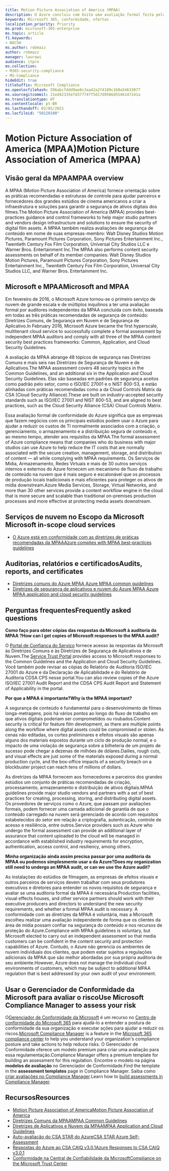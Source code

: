 ```yaml
---
title: Motion Picture Association of America (MPAA)
description: O Azure concluiu com êxito uma avaliação formal feita pela Motion Picture Association of America.
keywords: Microsoft 365, conformidade, ofertas
localization_priority: Priority
ms.prod: microsoft-365-enterprise
ms.topic: article
f1.keywords:
- NOCSH
ms.author: robmazz
author: robmazz
manager: laurawi
audience: itpro
ms.collection:
- M365-security-compliance
- MS-Compliance
hideEdit: true
titleSuffix: Microsoft Compliance
ms.openlocfilehash: 596abcfddd9ae8c3aa42a2f4189c168a54633077
ms.sourcegitcommit: 21ed42335efd37774ff5d17d9586d5546147241a
ms.translationtype: HT
ms.contentlocale: pt-BR
ms.lasthandoff: 02/05/2021
ms.locfileid: "50120100"
---
```

# <a name="motion-picture-association-of-america-mpaa"></a><span data-ttu-id="bf953-104">Motion Picture Association of America (MPAA)</span><span class="sxs-lookup"><span data-stu-id="bf953-104">Motion Picture Association of America (MPAA)</span></span>

## <a name="mpaa-overview"></a><span data-ttu-id="bf953-105">Visão geral da MPAA</span><span class="sxs-lookup"><span data-stu-id="bf953-105">MPAA overview</span></span>

<span data-ttu-id="bf953-106">A MPAA (Motion Picture Association of America) fornece orientação sobre as práticas recomendadas e estruturas de controle para ajudar parceiros e fornecedores dos grandes estúdios de cinema americanos a criar a infraestrutura e soluções para garantir a segurança de ativos digitais dos filmes.</span><span class="sxs-lookup"><span data-stu-id="bf953-106">The Motion Picture Association of America (MPAA) provides best-practices guidance and control frameworks to help major studio partners and vendors design infrastructure and solutions to ensure the security of digital film assets.</span></span> <span data-ttu-id="bf953-107">A MPAA também realiza avaliações de segurança de conteúdo em nome de suas empresas-membro: Walt Disney Studios Motion Pictures, Paramount Pictures Corporation, Sony Pictures Entertainment Inc., Twentieth Century Fox Film Corporation, Universal City Studios LLC e Warner Bros. Entertainment Inc.</span><span class="sxs-lookup"><span data-stu-id="bf953-107">The MPAA also performs content security assessments on behalf of its member companies: Walt Disney Studios Motion Pictures, Paramount Pictures Corporation, Sony Pictures Entertainment Inc., Twentieth Century Fox Film Corporation, Universal City Studios LLC, and Warner Bros. Entertainment Inc.</span></span>

## <a name="microsoft-and-mpaa"></a><span data-ttu-id="bf953-108">Microsoft e MPAA</span><span class="sxs-lookup"><span data-stu-id="bf953-108">Microsoft and MPAA</span></span>

<span data-ttu-id="bf953-109">Em fevereiro de 2016, o Microsoft Azure tornou-se o primeiro serviço de nuvem de grande escala e de múltiplos inquilinos a ter uma avaliação formal por auditores independentes da MPAA concluída com êxito, baseada em todas as três práticas recomendadas de segurança de conteúdo: Diretrizes Comuns, de Segurança em Nuvem e de Segurança de Aplicativo.</span><span class="sxs-lookup"><span data-stu-id="bf953-109">In February 2016, Microsoft Azure became the first hyperscale, multitenant cloud service to successfully complete a formal assessment by independent MPAA auditors and comply with all three of the MPAA content security best practices frameworks: Common, Application, and Cloud Security Guidelines.</span></span>

<span data-ttu-id="bf953-110">A avaliação da MPAA abrange 48 tópicos de segurança nas Diretrizes Comuns e mais seis nas Diretrizes de Segurança de Nuvem e de Aplicativos.</span><span class="sxs-lookup"><span data-stu-id="bf953-110">The MPAA assessment covers 48 security topics in the Common Guidelines, and an additional six in the Application and Cloud Security Guidelines.</span></span> <span data-ttu-id="bf953-111">Elas são baseadas em padrões de segurança aceitos como padrão pelo setor, como o ISO/IEC 27001 e o NIST 800-53, e estão alinhadas com práticas recomendadas como a da Cloud Controls Matrix da CSA (Cloud Security Alliance).</span><span class="sxs-lookup"><span data-stu-id="bf953-111">These are built on industry-accepted security standards such as ISO/IEC 27001 and NIST 800-53, and are aligned to best practices, such as the Cloud Security Alliance (CSA) Cloud Controls Matrix.</span></span>

<span data-ttu-id="bf953-112">Essa avaliação formal de conformidade do Azure significa que as empresas que fazem negócios com os principais estúdios podem usar o Azure para ajudar a reduzir os custos de TI normalmente associados com a criação, o gerenciamento, o armazenamento e a distribuição segura de conteúdo e, ao mesmo tempo, atender aos requisitos da MPAA.</span><span class="sxs-lookup"><span data-stu-id="bf953-112">The formal assessment of Azure compliance means that companies who do business with major studios can use Azure to help reduce the IT costs that are normally associated with the secure creation, management, storage, and distribution of content — all while complying with MPAA requirements.</span></span> <span data-ttu-id="bf953-113">Os Serviços de Mídia, Armazenamento, Redes Virtuais e mais de 30 outros serviços internos e externos do Azure fornecem um mecanismo de fluxo de trabalho de conteúdo na nuvem que é mais seguro e escalonável que os processos de produção locais tradicionais e mais eficientes para proteger os ativos de mídia downstream.</span><span class="sxs-lookup"><span data-stu-id="bf953-113">Azure Media Services, Storage, Virtual Networks, and more than 30 other services provide a content workflow engine in the cloud that is more secure and scalable than traditional on-premises production processes and more effective at protecting media assets downstream.</span></span>

## <a name="microsoft-in-scope-cloud-services"></a><span data-ttu-id="bf953-114">Serviços de nuvem no Escopo da Microsoft </span><span class="sxs-lookup"><span data-stu-id="bf953-114">Microsoft in-scope cloud services</span></span>

- [<span data-ttu-id="bf953-115">O Azure está em conformidade com as diretrizes de práticas recomendadas da MPAA</span><span class="sxs-lookup"><span data-stu-id="bf953-115">Azure complies with MPAA best-practices guidelines</span></span>](https://aka.ms/AzureCompliance)

## <a name="audits-reports-and-certificates"></a><span data-ttu-id="bf953-116">Auditorias, relatórios e certificados</span><span class="sxs-lookup"><span data-stu-id="bf953-116">Audits, reports, and certificates</span></span>

- [<span data-ttu-id="bf953-117"> Diretrizes comuns do Azure MPAA </span><span class="sxs-lookup"><span data-stu-id="bf953-117">Azure MPAA common guidelines</span></span>](https://aka.ms/AzureMPAACommonGuidelines)
- [<span data-ttu-id="bf953-118"> Diretrizes de segurança de aplicativos e nuvem do Azure MPAA </span><span class="sxs-lookup"><span data-stu-id="bf953-118">Azure MPAA application and cloud security guidelines</span></span>](https://aka.ms/AzureMPAAApplicationandCloudSecurityGuidelines)

## <a name="frequently-asked-questions"></a><span data-ttu-id="bf953-119">Perguntas frequentes</span><span class="sxs-lookup"><span data-stu-id="bf953-119">Frequently asked questions</span></span>

<span data-ttu-id="bf953-120">**Como faço para obter cópias das respostas da Microsoft à auditoria da MPAA ?**</span><span class="sxs-lookup"><span data-stu-id="bf953-120">**How can I get copies of Microsoft responses to the MPAA audit?**</span></span>

<span data-ttu-id="bf953-121">O [ Portal de Confiança do Serviço](https://aka.ms/stphelp) fornece acesso às respostas da Microsoft às Diretrizes Comuns e às Diretrizes de Segurança de Aplicativos e de Nuvem.</span><span class="sxs-lookup"><span data-stu-id="bf953-121">The [Service Trust Portal](https://aka.ms/stphelp) provides access to Microsoft responses to the Common Guidelines and the Application and Cloud Security Guidelines.</span></span> <span data-ttu-id="bf953-122">Você também pode revisar as cópias do Relatório de Auditoria ISO/IEC 27001 do Azure e da Declaração de Aplicabilidade e do Relatório de Auditoria CDSA CPS nesse portal.</span><span class="sxs-lookup"><span data-stu-id="bf953-122">You can also review copies of the Azure ISO/IEC 27001 Audit Report and the CDSA CPS Audit Report and Statement of Applicability in the portal.</span></span>

<span data-ttu-id="bf953-123">**Por que a MPAA é importante?**</span><span class="sxs-lookup"><span data-stu-id="bf953-123">**Why is the MPAA important?**</span></span>

<span data-ttu-id="bf953-124">A segurança de conteúdo é fundamental para o desenvolvimento de filmes longa-metragens, pois há vários pontos ao longo do fluxo de trabalho em que ativos digitais poderiam ser comprometidos ou roubados.</span><span class="sxs-lookup"><span data-stu-id="bf953-124">Content security is critical for feature film development, as there are multiple points along the workflow where digital assets could be compromised or stolen.</span></span> <span data-ttu-id="bf953-125">As cenas não editadas, os cortes preliminares e efeitos visuais são apenas alguns dos materiais expostos durante um ciclo de produção normal, e o impacto de uma violação de segurança sobre a bilheteria de um projeto de sucesso pode chegar a dezenas de milhões de dólares.</span><span class="sxs-lookup"><span data-stu-id="bf953-125">Dailies, rough cuts, and visual effects are just some of the materials exposed during a normal production cycle, and the box-office impacts of a security breach on a blockbuster project can reach tens of millions of dollars.</span></span>

<span data-ttu-id="bf953-126">As diretrizes da MPAA fornecem aos fornecedores e parceiros dos grandes estúdios um conjunto de práticas recomendadas de criação, processamento, armazenamento e distribuição de ativos digitais.</span><span class="sxs-lookup"><span data-stu-id="bf953-126">MPAA guidelines provide major studio vendors and partners with a set of best practices for creating, processing, storing, and distributing digital assets.</span></span> <span data-ttu-id="bf953-127">Os provedores de serviços como o Azure, que passam por avaliações formais, podem fornecer uma camada adicional de garantia de que o conteúdo carregado na nuvem será gerenciado de acordo com requisitos estabelecidos do setor em relação a criptografia, autenticação, controle de acesso e resiliência, entre outros.</span><span class="sxs-lookup"><span data-stu-id="bf953-127">Service providers such as Azure who undergo the formal assessment can provide an additional layer of assurance that content uploaded to the cloud will be managed in accordance with established industry requirements for encryption, authentication, access control, and resiliency, among others.</span></span>

<span data-ttu-id="bf953-128">**Minha organização ainda assim precisa passar por uma auditoria da MPAA ou podemos simplesmente usar a da Azure?**</span><span class="sxs-lookup"><span data-stu-id="bf953-128">**Does my organization still need to undergo an MPAA audit, or can we use the Azure audit?**</span></span>

<span data-ttu-id="bf953-129">As instalações do estúdios de filmagem, as empresas de efeitos visuais e outros parceiros de serviços devem trabalhar com seus produtores executivos e diretores para entender os novos requisitos de segurança e avaliar se uma auditoria formal da MPAA é necessária.</span><span class="sxs-lookup"><span data-stu-id="bf953-129">Production facilities, visual effects houses, and other service partners should work with their executive producers and directors to understand the new security requirements, and whether a formal MPAA audit is necessary.</span></span> <span data-ttu-id="bf953-130">A conformidade com as diretrizes da MPAA é voluntária, mas a Microsoft escolheu realizar uma avaliação independente de forma que os clientes da área de mídia possam confiar na segurança do conteúdo e nos recursos de proteção do Azure.</span><span class="sxs-lookup"><span data-stu-id="bf953-130">Compliance with MPAA guidelines is voluntary, but Microsoft elected to carry out an independent assessment so that media customers can be confident in the content security and protection capabilities of Azure.</span></span> <span data-ttu-id="bf953-131">Contudo, o Azure não gerencia os ambientes de nuvem individuais dos clientes, que podem estar sujeitos a regulações adicionais da MPAA que são melhor abordadas por sua própria auditoria de seu ambiente.</span><span class="sxs-lookup"><span data-stu-id="bf953-131">However, Azure does not manage the individual cloud environments of customers, which may be subject to additional MPAA regulation that is best addressed by your own audit of your environment.</span></span>

## <a name="use-microsoft-compliance-manager-to-assess-your-risk"></a><span data-ttu-id="bf953-132">Usar o Gerenciador de Conformidade da Microsoft para avaliar o risco</span><span class="sxs-lookup"><span data-stu-id="bf953-132">Use Microsoft Compliance Manager to assess your risk</span></span>

<span data-ttu-id="bf953-133">O[Gerenciador de Conformidade da Microsoft](/microsoft-365/compliance/compliance-manager) é um recurso no [Centro de conformidade do Microsoft 365](/microsoft-365/compliance/microsoft-365-compliance-center) para ajudá-lo a entender a postura de conformidade da sua organização e executar ações para ajudar a reduzir os riscos.</span><span class="sxs-lookup"><span data-stu-id="bf953-133">[Microsoft Compliance Manager](/microsoft-365/compliance/compliance-manager) is a feature in the [Microsoft 365 compliance center](/microsoft-365/compliance/microsoft-365-compliance-center) to help you understand your organization's compliance posture and take actions to help reduce risks.</span></span> <span data-ttu-id="bf953-134">O Gerenciador de Conformidade oferece um modelo premium para criar uma avaliação para essa regulamentação.</span><span class="sxs-lookup"><span data-stu-id="bf953-134">Compliance Manager offers a premium template for building an assessment for this regulation.</span></span> <span data-ttu-id="bf953-135">Encontre o modelo na página **modelos de avaliação** no Gerenciador de Conformidade.</span><span class="sxs-lookup"><span data-stu-id="bf953-135">Find the template in the **assessment templates** page in Compliance Manager.</span></span> <span data-ttu-id="bf953-136">Saiba como [criar avaliações no Compliance Manager](/microsoft-365/compliance/compliance-manager-assessments).</span><span class="sxs-lookup"><span data-stu-id="bf953-136">Learn how to [build assessments in Compliance Manager](/microsoft-365/compliance/compliance-manager-assessments).</span></span>

## <a name="resources"></a><span data-ttu-id="bf953-137">Recursos</span><span class="sxs-lookup"><span data-stu-id="bf953-137">Resources</span></span>

- [<span data-ttu-id="bf953-138">Motion Picture Association of America</span><span class="sxs-lookup"><span data-stu-id="bf953-138">Motion Picture Association of America</span></span>](https://www.mpaa.org/)
- [<span data-ttu-id="bf953-139"> Diretrizes Comuns da MPAA</span><span class="sxs-lookup"><span data-stu-id="bf953-139">MPAA Common Guidelines</span></span>](https://www.mpaa.org/wp-content/uploads/2015/11/MPAA-Best-Practices-Common-Guidelines_V3_0_2015_04_02_FINAL-r7.pdf)
- [<span data-ttu-id="bf953-140"> Diretrizes de Aplicativos e Nuvem da MPAA</span><span class="sxs-lookup"><span data-stu-id="bf953-140">MPAA Application and Cloud Guidelines</span></span>](https://www.mpaa.org/wp-content/uploads/2015/12/MPAA-Best-Practices-App-and-Cloud_V1-0-20150507-RELEASE-CANDIDATE-6.docx)
- [<span data-ttu-id="bf953-141"> Auto-avaliação do CSA STAR do Azure</span><span class="sxs-lookup"><span data-stu-id="bf953-141">CSA STAR Azure Self-Assessment</span></span>](https://www.microsoft.com/TrustCenter/Compliance/CSA-self-assessment)
- [<span data-ttu-id="bf953-142">Respostas do Azure ao CSA CAIQ v3.0.1</span><span class="sxs-lookup"><span data-stu-id="bf953-142">Azure Responses to CSA CAIQ v3.0.1</span></span>](https://gallery.technet.microsoft.com/Azure-Responses-to-CSA-46034a11)
- [<span data-ttu-id="bf953-143">Conformidade na Central de Confiabilidade da Microsoft</span><span class="sxs-lookup"><span data-stu-id="bf953-143">Compliance on the Microsoft Trust Center</span></span>](https://www.microsoft.com/trust-center/compliance/compliance-overview)
